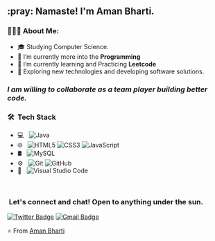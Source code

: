 <h2> :pray: Namaste! I'm Aman Bharti.</h2>

### 👨🏻‍💻 About Me:</br>
- 🎓 Studying Computer Science.
- 🔭 I’m currently more into the **Programming**
- 🌱 I’m currently learning and Practicing **Leetcode**
- 👯 Exploring new technologies and developing software solutions.

### *I am willing to collaborate as a team player building better code.*

<h3> 🛠 &nbsp;Tech Stack</h3>

- 💻 &nbsp;
  ![Java](https://img.shields.io/badge/-Java-333333?style=flat&logo=Java&logoColor=007396)
- 🌐 &nbsp;
  ![HTML5](https://img.shields.io/badge/-HTML5-333333?style=flat&logo=HTML5)
  ![CSS3](https://img.shields.io/badge/-CSS-333333?style=flat&logo=CSS3&logoColor=1572B6)
  ![JavaScript](https://img.shields.io/badge/-JavaScript-333333?style=flat&logo=javascript)
- 🛢 &nbsp;
  ![MySQL](https://img.shields.io/badge/-MySQL-333333?style=flat&logo=mysql)
- ⚙️ &nbsp;
  ![Git](https://img.shields.io/badge/-Git-333333?style=flat&logo=git)
  ![GitHub](https://img.shields.io/badge/-GitHub-333333?style=flat&logo=github)
- 🔧 &nbsp;
  ![Visual Studio Code](https://img.shields.io/badge/-Visual%20Studio%20Code-333333?style=flat&logo=visual-studio-code&logoColor=007ACC)

<br/>

<h3> &nbsp;Let's connect and chat! Open to anything under the sun.</h3>

[![Twitter Badge](https://img.shields.io/badge/-Aman_Bharti-1ca0f1?style=flat-square&logo=twitter&logoColor=white&link=https://twitter.com/aman0ab)](https://twitter.com/aman0ab)
[![Gmail Badge](https://img.shields.io/badge/-amanbharti0ab@gmail.com-c14438?style=flat-square&logo=Gmail&logoColor=white&link=mailto:amanbharti0ab@gmail.com)](mailto:amanbharti0ab@gmail.com)

⭐️ From [Aman Bharti](https://github.com/Aman0ab)
